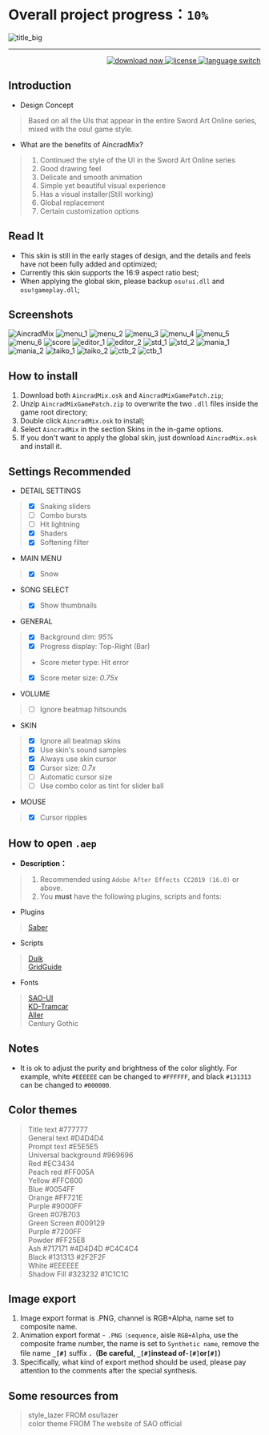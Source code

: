 # Overall project progress：`10%`

![title_big]

----

<div align="right">
  <a href="https://github.com/Sendevia/AincradMix/releases/tag/alpha1.6_amix">
    <img src="https://img.shields.io/github/release-pre/Sendevia/AincradMix.svg?color=%23FF721E&labelLatest&style=popout-square" alt="download now">
  </a>
  <a href="https://github.com/Sendevia/AincradMix/blob/master/LICENSE">
    <img src="https://img.shields.io/github/license/Sendevia/AincradMix.svg?color=%23FF005A&style=popout-square" alt="license">
  </a>
  <a href="https://github.com/Sendevia/AincradMix/blob/master/README.md">
    <img src="https://img.shields.io/badge/Switch to-Chinese-%23131313.svg?style=flat-square" alt="language switch">
  </a>
</div>

## Introduction

- Design Concept

> Based on all the UIs that appear in the entire Sword Art Online series, mixed with the osu! game style.

- What are the benefits of AincradMix?

> 1. Continued the style of the UI in the Sword Art Online series
> 2. Good drawing feel
> 3. Delicate and smooth animation
> 4. Simple yet beautiful visual experience
> 5. Has a visual installer(Still working)
> 6. Global replacement
> 7. Certain customization options

## Read It

<!-- - **Current game patch is outdated, please wait for newer updates. You can also use dnSpy for manual modification.** -->
- This skin is still in the early stages of design, and the details and feels have not been fully added and optimized;
- Currently this skin supports the 16:9 aspect ratio best;
- When applying the global skin, please backup `osu!ui.dll` and `osu!gameplay.dll`;

## Screenshots

![AincradMix]
![menu_1]
![menu_2]
![menu_3]
![menu_4]
![menu_5]
![menu_6]
![score]
![editor_1]
![editor_2]
![std_1]
![std_2]
![mania_1]
![mania_2]
![taiko_1]
![taiko_2]
![ctb_2]
![ctb_1]

## How to install

 1. Download both `AincradMix.osk` and `AincradMixGamePatch.zip`;
 2. Unzip `AincradMixGamePatch.zip` to overwrite the two `.dll` files inside the game root directory;
 3. Double click `AincradMix.osk` to install;
 4. Select `AincradMix` in the section Skins in the in-game options.
 5. If you don't want to apply the global skin, just download `AincradMix.osk` and install it.

## Settings Recommended

- DETAIL SETTINGS

> - [x] Snaking sliders
> - [ ] Combo bursts
> - [ ] Hit lightning
> - [x] Shaders
> - [x] Softening filter

- MAIN MENU

> - [x] Snow

- SONG SELECT

> - [x] Show thumbnails

- GENERAL

> - [x] Background dim: _95%_
> - [x] Progress display: Top-Right (Bar)
> - Score meter type: Hit error
> - [x] Score meter size: _0.75x_

- VOLUME

> - [ ] Ignore beatmap hitsounds

- SKIN

> - [x] Ignore all beatmap skins
> - [x] Use skin's sound samples
> - [x] Always use skin cursor
> - [x] Cursor size: _0.7x_
> - [ ] Automatic cursor size
> - [ ] Use combo color as tint for slider ball

- MOUSE

> - [x] Cursor ripples

## How to open `.aep`

- **Description：**

> 1. Recommended using `Adobe After Effects CC2019 (16.0)` or above.
> 2. You **must** have the following plugins, scripts and fonts:

- Plugins

> [Saber]  

- Scripts

> [Duik]  
> [GridGuide]  

- Fonts

> [SAO-UI]  
> [KD-Tramcar]  
> [Aller]  
> Century Gothic  

## Notes

- It is ok to adjust the purity and brightness of the color slightly. For example, white `#EEEEEE` can be changed to `#FFFFFF`, and black `#131313` can be changed to `#000000`.

## Color themes

> Title text #777777  
> General text #D4D4D4  
> Prompt text #E5E5E5  
> Universal background #969696  
> Red #EC3434  
> Peach red #FF005A  
> Yellow #FFC600  
> Blue #0054FF  
> Orange #FF721E  
> Purple #9000FF  
> Green #07B703  
> Green Screen #009129  
> Purple #7200FF  
> Powder #FF25E8  
> Ash #717171 #4D4D4D #C4C4C4  
> Black #131313 #2F2F2F  
> White #EEEEEE  
> Shadow Fill #323232 #1C1C1C

## Image export

 1. Image export format is .PNG, channel is RGB+Alpha, name set to composite name.
 2. Animation export format - `.PNG（sequence`, aisle `RGB+Alpha`, use the composite frame number, the name is set to `Synthetic name`, remove the file name **`_[#]`** suffix **.（Be careful, `_[#]`instead of`-[#]`or`[#]`）**
 3. Specifically, what kind of export method should be used, please pay attention to the comments after the special synthesis.

## Some resources from

> style_lazer FROM osu!lazer  
> color theme FROM The website of SAO official

<!-- links -->
[AincradMix]:https://raw.githubusercontent.com/Sendevia/sendevia.github.io/master/assets/images/AincradMix.png
[menu_1]:https://raw.githubusercontent.com/Sendevia/sendevia.github.io/master/assets/screenshots/menu_1.jpg
[menu_2]:https://raw.githubusercontent.com/Sendevia/sendevia.github.io/master/assets/screenshots/menu_2.jpg
[menu_3]:https://raw.githubusercontent.com/Sendevia/sendevia.github.io/master/assets/screenshots/menu_3.jpg
[menu_4]:https://raw.githubusercontent.com/Sendevia/sendevia.github.io/master/assets/screenshots/menu_4.jpg
[menu_5]:https://raw.githubusercontent.com/Sendevia/sendevia.github.io/master/assets/screenshots/menu_5.jpg
[menu_6]:https://raw.githubusercontent.com/Sendevia/sendevia.github.io/master/assets/screenshots/menu_6.jpg
[score]:https://raw.githubusercontent.com/Sendevia/sendevia.github.io/master/assets/screenshots/score.jpg
[editor_1]:https://raw.githubusercontent.com/Sendevia/sendevia.github.io/master/assets/screenshots/editor_1.jpg
[editor_2]:https://raw.githubusercontent.com/Sendevia/sendevia.github.io/master/assets/screenshots/editor_2.jpg
[std_1]:https://raw.githubusercontent.com/Sendevia/sendevia.github.io/master/assets/screenshots/std_1.jpg
[std_2]:https://raw.githubusercontent.com/Sendevia/sendevia.github.io/master/assets/screenshots/std_2.jpg
[mania_1]:https://raw.githubusercontent.com/Sendevia/sendevia.github.io/master/assets/screenshots/mania_1.jpg
[mania_2]:https://raw.githubusercontent.com/Sendevia/sendevia.github.io/master/assets/screenshots/mania_2.jpg
[taiko_1]:https://raw.githubusercontent.com/Sendevia/sendevia.github.io/master/assets/screenshots/taiko_1.jpg
[taiko_2]:https://raw.githubusercontent.com/Sendevia/sendevia.github.io/master/assets/screenshots/taiko_2.jpg
[ctb_1]:https://raw.githubusercontent.com/Sendevia/sendevia.github.io/master/assets/screenshots/ctb_1.jpg
[ctb_2]:https://raw.githubusercontent.com/Sendevia/sendevia.github.io/master/assets/screenshots/ctb_2.jpg
[title_big]:https://raw.githubusercontent.com/Sendevia/sendevia.github.io/master/assets/images/title_big.png
[Saber]:https://www.videocopilot.net/blog/2016/03/new-plug-in-saber-now-available-100-free/
[Duik]:https://rainboxprod.coop/en/tools/duik/duik-download/
[GridGuide]:https://aescripts.com/gridguide-for-after-effects/
[SAO-UI]:https://fontmeme.com/fonts/sao-ui-font/
[KD-Tramcar]:https://fontmeme.com/fonts/kd-tramcar-font/
[Aller]:https://fontmeme.com/fonts/aller-font/
